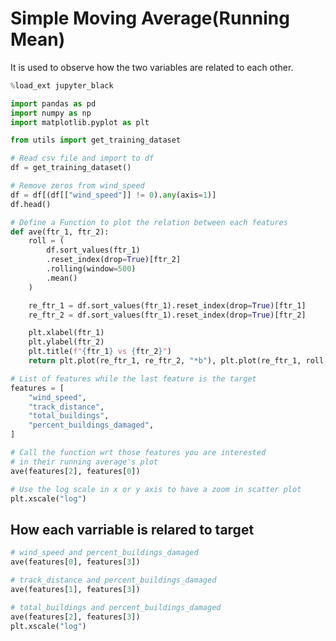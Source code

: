 # Simple Moving Average(Running Mean)

It is used to observe how the two variables are related to each other.

```python
%load_ext jupyter_black
```

```python
import pandas as pd
import numpy as np
import matplotlib.pyplot as plt

from utils import get_training_dataset
```

```python
# Read csv file and import to df
df = get_training_dataset()
```

```python
# Remove zeros from wind_speed
df = df[(df[["wind_speed"]] != 0).any(axis=1)]
df.head()
```

```python
# Define a Function to plot the relation between each features
def ave(ftr_1, ftr_2):
    roll = (
        df.sort_values(ftr_1)
        .reset_index(drop=True)[ftr_2]
        .rolling(window=500)
        .mean()
    )

    re_ftr_1 = df.sort_values(ftr_1).reset_index(drop=True)[ftr_1]
    re_ftr_2 = df.sort_values(ftr_1).reset_index(drop=True)[ftr_2]

    plt.xlabel(ftr_1)
    plt.ylabel(ftr_2)
    plt.title(f"{ftr_1} vs {ftr_2}")
    return plt.plot(re_ftr_1, re_ftr_2, "*b"), plt.plot(re_ftr_1, roll, "r")
```

```python
# List of features while the last feature is the target
features = [
    "wind_speed",
    "track_distance",
    "total_buildings",
    "percent_buildings_damaged",
]
```

```python
# Call the function wrt those features you are interested
# in their running average's plot
ave(features[2], features[0])

# Use the log scale in x or y axis to have a zoom in scatter plot
plt.xscale("log")
```

## How each varriable is relared to target

```python
# wind_speed and percent_buildings_damaged
ave(features[0], features[3])
```

```python
# track_distance and percent_buildings_damaged
ave(features[1], features[3])
```

```python
# total_buildings and percent_buildings_damaged
ave(features[2], features[3])
plt.xscale("log")
```
